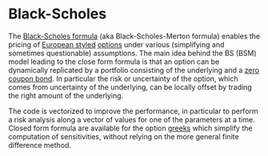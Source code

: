 # Black-Scholes
The [Black-Scholes formula](https://en.wikipedia.org/wiki/Black%E2%80%93Scholes_model) (aka Black-Scholes-Merton formula) enables the pricing of [European styled](https://en.wikipedia.org/wiki/Option_style) [options](https://en.wikipedia.org/wiki/Option_(finance)) under various (simplifying and sometimes questionable) assumptions.
The main idea behind the BS (BSM) model leading to the close form formula is that an option can be dynamically replicated by a portfolio consisting of the underlying and a [zero coupon bond](https://en.wikipedia.org/wiki/Zero-coupon_bond). In particular the risk or uncertainty of the option, which comes from uncertainty of the underlying, can be locally offset by trading the right amount of the underlying. 

The code is vectorized to improve the performance, in particular to perform a risk analysis along a vector of values for one of the parameters at a time. Closed form formula are available for the option [greeks](https://en.wikipedia.org/wiki/Greeks_(finance)) which simplify the computation of sensitivities, without relying on the more general finite difference method.
